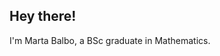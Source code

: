 ## Hey there!
I'm Marta Balbo, a BSc graduate in Mathematics.

<!--
**martabalbo/martabalbo** is a ✨ _special_ ✨ repository because its `README.md` (this file) appears on your GitHub profile.

Here are some ideas to get you started:

- 🔭 I’m currently working on ...
- 🌱 I’m currently learning ...
- 👯 I’m looking to collaborate on ...
- 🤔 I’m looking for help with ...
- 💬 Ask me about ...
- 📫 How to reach me: ...
- 😄 Pronouns: ...
- ⚡ Fun fact: ...

and I wrote my thesis about Riemann's Bilinear Relations, a set of conditions in algebraic geometry which establishes a relationship between the topology and the complex structure of a Riemann surface.

-->
